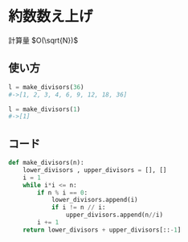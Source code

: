# 約数数え上げ
計算量 $O(\sqrt{N})$
## 使い方
```Python
l = make_divisors(36)
#->[1, 2, 3, 4, 6, 9, 12, 18, 36]

l = make_divisors(1)
#->[1]
```

## コード
```Python
def make_divisors(n):
    lower_divisors , upper_divisors = [], []
    i = 1
    while i*i <= n:
        if n % i == 0:
            lower_divisors.append(i)
            if i != n // i:
                upper_divisors.append(n//i)
        i += 1
    return lower_divisors + upper_divisors[::-1]
```
